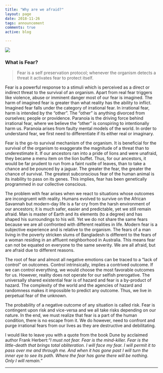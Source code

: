 ```yaml
---
title: "Why are we afraid?"
layout: page
date: 2018-11-26
tags: announcement
comments: true
active: blog

---
```


![](https://cdn-images-1.medium.com/max/800/1*DTzAUvT1KpH45-UNyghegw.jpeg)
<span class="figcaption_hack"></span>

### What is Fear?

> Fear is a self preservation protocol; whenever the organism detects a threat it
> activates fear to protect itself.

Fear is a powerful response to a stimuli which is perceived as a direct or
indirect threat to the survival of an organism. Apart from real fear triggers
like violence, abuse or imminent danger most of our fear is imagined. The harm
of imagined fear is greater than what reality has the ability to inflict.
Imagined fear falls under the category of irrational fear. In irrational fear,
harm is intended by the “other”. The “other” is anything divorced from
ourselves; people or providence. Paranoia is the driving force behind irrational
fear, where we believe the “other” is conspiring to intentionally harm us.
Paranoia arises from faulty mental models of the world. In order to understand
fear, we first need to differentiate if its either real or imaginary.

Fear is the go-to survival mechanism of the organism. It is beneficial for the
survival of the organism to exaggerate the magnitude of a threat than to
underestimate it. If our ancestors ran into a pride of lions and were unafraid,
they became a menu item on the lion buffet. Thus, for our ancestors, it would be
far prudent to run from a faint rustle of leaves, than to take a chance and be
pounced by a jaguar. The greater the fear, the greater the chance of survival.
The greatest subconscious fear of the human animal is its inability to pass on
its genes. This implies, fear has been genetically programmed in our collective
conscious.

The problem with fear arises when we react to situations whose outcomes are
incongruent with reality. Humans evolved to survive on the African Savannah but
modern-day life is a far cry from the harsh environment of our ancestors; it is
much safer, easier and predictable, yet we still remain afraid. Man is master of
Earth and its elements (to a degree) and has shaped his surroundings to his
will. Yet we do not share the same fears because we are all confronted with
different realities in life. Modern fear is a subjective experience and is
relative to the organism. The fears of a man living in the poverty stricken
slums of Bangladesh is different to the fears of a woman residing in an affluent
neighborhood in Australia. This means fear can not be equated on everyone to the
same severity. We are all afraid, but are afraid due to different reasons.

The root of fear and almost all negative emotions can be traced to a “lack of
control” on outcomes. Control intrinsically, implies a contrived outcome. If we
can control everything, we would choose the most favorable outcomes for us.
However, reality does not operate for our selfish prerogative. The universally
shared existential fear is of hazard and fear is a by-product of hazard. The
complexity of the world and the agencies of hazard and randomness makes it
impossible to predict any outcome. Thus, we live in perpetual fear of the
unknown.

The probability of a negative outcome of any situation is called risk. Fear is
contingent upon risk and vice-versa and we all take risks depending on our
nature. In the end, we must realize that fear is a part of the human condition,
there is no escape from it. We do however, need to confront and purge irrational
fears from our lives as they are destructive and debilitating.

I would like to leave you with a quote from the book Dune by acclaimed author
Frank Herbert:*“I must not fear. Fear is the mind-killer. Fear is the
little-death that brings total obliteration. I will face my fear. I will permit
it to pass over me and through me. And when it has gone past I will turn the
inner eye to see its path. Where the fear has gone there will be nothing. Only I
will remain.”*

*****
